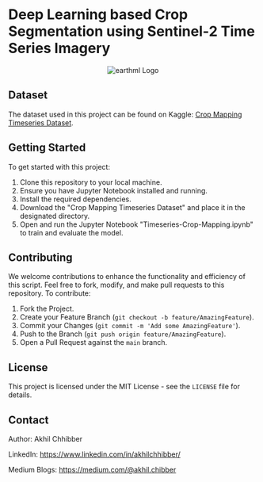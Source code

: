 # Deep Learning based Crop Segmentation using Sentinel-2 Time Series Imagery
<p align="center">
  <img src="https://github.com/akhilchibber/Timeseries-Crop-Mapping/blob/main/Crop-Mapping.png?raw=true" alt="earthml Logo">
</p>

## Dataset
The dataset used in this project can be found on Kaggle: [Crop Mapping Timeseries Dataset](https://www.kaggle.com/datasets/ignazio/sentinel2-crop-mapping/data). 

## Getting Started
To get started with this project:

1. Clone this repository to your local machine.
2. Ensure you have Jupyter Notebook installed and running.
3. Install the required dependencies.
4. Download the "Crop Mapping Timeseries Dataset" and place it in the designated directory.
5. Open and run the Jupyter Notebook "Timeseries-Crop-Mapping.ipynb" to train and evaluate the model.
   
## Contributing
We welcome contributions to enhance the functionality and efficiency of this script. Feel free to fork, modify, and make pull requests to this repository. To contribute:

1. Fork the Project.
2. Create your Feature Branch (`git checkout -b feature/AmazingFeature`).
3. Commit your Changes (`git commit -m 'Add some AmazingFeature'`).
4. Push to the Branch (`git push origin feature/AmazingFeature`).
5. Open a Pull Request against the `main` branch.

## License

This project is licensed under the MIT License - see the `LICENSE` file for details.

## Contact

Author: Akhil Chhibber

LinkedIn: https://www.linkedin.com/in/akhilchhibber/

Medium Blogs: https://medium.com/@akhil.chibber
